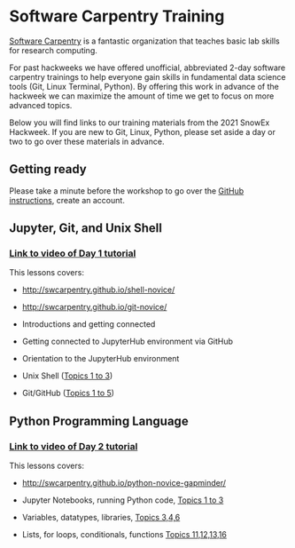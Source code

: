 # Software Carpentry Training

[Software Carpentry](https://software-carpentry.org) is a fantastic
organization that teaches basic lab skills for research computing.

For past hackweeks we have offered unofficial, abbreviated 2-day software
carpentry trainings to help everyone gain skills in fundamental data science
tools (Git, Linux Terminal, Python). By offering this work in advance of the
hackweek we can maximize the amount of time we get to focus on more advanced
topics.

Below you will find links to our training materials from the 2021 SnowEx
Hackweek. If you are new to Git, Linux, Python, please set aside a day or two
to go over these materials in advance.

## Getting ready

Please take a minute before the workshop to go over
the [GitHub instructions](../checklist/github.md), create an account.

## Jupyter, Git, and Unix Shell

### [Link to video of Day 1 tutorial](https://www.youtube.com/watch?v=F8VhkKwCx0k)

This lessons covers:

* http://swcarpentry.github.io/shell-novice/
* http://swcarpentry.github.io/git-novice/

* Introductions and getting connected
* Getting connected to JupyterHub environment via GitHub
* Orientation to the JupyterHub environment
* Unix Shell ([Topics 1 to 3](http://swcarpentry.github.io/shell-novice/))
* Git/GitHub ([Topics 1 to 5](http://swcarpentry.github.io/git-novice/))

## Python Programming Language

### [Link to video of Day 2 tutorial](https://www.youtube.com/watch?v=OhzHoGe9ZeI)

This lessons covers:

* http://swcarpentry.github.io/python-novice-gapminder/

* Jupyter Notebooks, running Python code, [Topics 1 to 3](http://swcarpentry.github.io/python-novice-gapminder)
* Variables, datatypes, libraries, [Topics 3,4,6](http://swcarpentry.github.io/python-novice-gapminder)
* Lists, for loops, conditionals, functions [Topics 11,12,13,16](http://swcarpentry.github.io/python-novice-gapminder)
